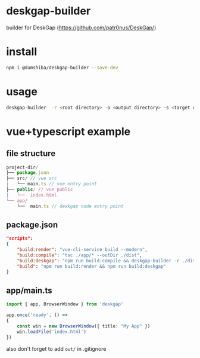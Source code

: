 # deskgap-builder
builder for DeskGap (https://github.com/patr0nus/DeskGap/)

# install
```bash
npm i @dumshiba/deskgap-builder --save-dev
```

# usage
```bash
deskgap-builder  -r <root directory> -o <output directory> -s <target os (linux, macos, windows)>
```

# vue+typescript example
## file structure
```js
project-dir/
├── package.json
├── src/ // vue src
|   └── main.ts // vue entry point
├── public/ // vue public
|   └──  index.html
└── app/
    └──  main.ts // deskgap node entry point
```
## package.json
```json
"scripts": 
{
    "build:render": "vue-cli-service build --modern",
    "build:compile": "tsc ./app/* --outDir ./dist",
    "build:deskgap": "npm run build:compile && deskgap-builder -r ./dist -o ./out -s windows",
    "build": "npm run build:render && npm run build:deskgap"
}
```
## app/main.ts
```ts
import { app, BrowserWindow } from 'deskgap'

app.once('ready', () => 
{
    const win = new BrowserWindow({ title: "My App" })
    win.loadFile('index.html')
})
```

also don't forget to add `out/` in .gitignore